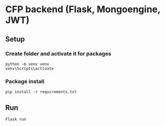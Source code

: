 # CFP backend (Flask, Mongoengine, JWT)

## Setup

### Create folder and activate it for packages
```
python -m venv venv
venv\Scripts\activate
```

### Package install
```
pip install -r requirements.txt 
```

## Run
```
Flask run
```
